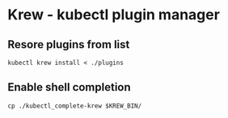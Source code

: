 # Krew - kubectl plugin manager

## Resore plugins from list
```shell
kubectl krew install < ./plugins
```

## Enable shell completion
```shell
cp ./kubectl_complete-krew $KREW_BIN/
```
